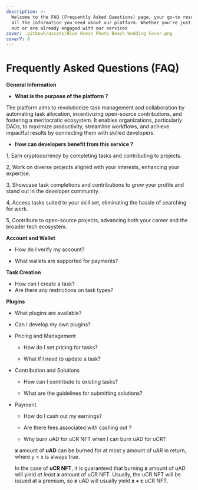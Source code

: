 ```yaml
---
description: >-
  Welcome to the FAQ (Frequently Asked Questions) page, your go-to resource for
  all the information you need about our platform. Whether you're just starting
  out or are already engaged with our services
cover: .gitbook/assets/Blue Ocean Photo Beach Wedding Cover.png
coverY: 0
---
```


# Frequently Asked Questions (FAQ)

**General Information**

* **What is the purpose of the platform ?**

The platform aims to revolutionize task management and collaboration by automating task allocation, incentivizing open-source contributions, and fostering a meritocratic ecosystem. It enables organizations, particularly DAOs, to maximize productivity, streamline workflows, and achieve impactful results by connecting them with skilled developers.

* **How can developers benefit from this service ?**

1, Earn cryptocurrency by completing tasks and contributing to projects.

2, Work on diverse projects aligned with your interests, enhancing your expertise.

3, Showcase task completions and contributions to grow your profile and stand out in the developer community.

4, Access tasks suited to your skill set, eliminating the hassle of searching for work.

5, Contribute to open-source projects, advancing both your career and the broader tech ecosystem.



**Account and Wallet**

* How do I verify my account?



* What wallets are supported for payments?



**Task Creation**

* How can I create a task?
* Are there any restrictions on task types?

**Plugins**

* What plugins are available?



* Can I develop my own plugins?



*   Pricing and Management

    * How do I set pricing for tasks?



    * What if I need to update a task?


*   Contribution and Solutions

    * How can I contribute to existing tasks?



    * What are the guidelines for submitting solutions?


*   Payment

    * How do I cash out my earnings?



    * Are there fees associated with cashing out ?



    * Why burn uAD for uCR NFT when I can burn uAD for uCR?

    **x** amount of **uAD** can be burned for at most y amount of uAR in return, where y < x is always true.

    In the case of **uCR NFT**, it is guaranteed that burning **x** amount of uAD will yield _at least_ **x** amount of uCR NFT. Usually, the uCR NFT will be issued at a premium, so **x** uAD will usually yield **x + c** uCR NFT.

